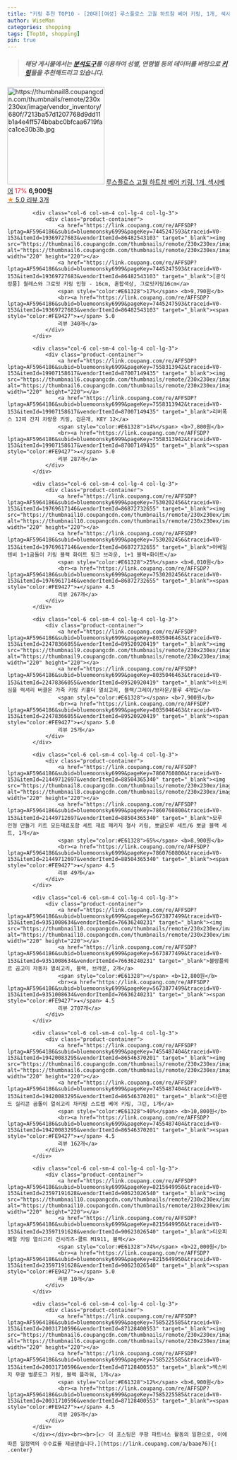 ```yaml
---
title: "키링 추천 TOP10 - [20대][여성] 루스플로스 고퀄 하트참 베어 키링, 1개, 섹시베어"
author: WiseMan
categories: shopping
tags: [Top10, shopping]
pin: true
---
```


> ##### 해당 게시물에서는 [**분석도구**](https://itemscout.io/)를 이용하여 **성별**, **연령별** 등의 데이터를 바탕으로 [**키링**](https://link.coupang.com/a/baae76)들을 추천해드리고 있습니다.
<div class="container"><div class="row">
            <div class="col-6 col-sm-4 col-lg-4 col-lg-3">
                <div class="product-container">
                    <a href="https://link.coupang.com/re/AFFSDP?lptag=AF5964186&subid=bluemoonsky6999&pageKey=7568070445&traceid=V0-153&itemId=19952579820&vendorItemId=87051507732" target="_blank"><img src="https://thumbnail8.coupangcdn.com/thumbnails/remote/230x230ex/image/vendor_inventory/680f/7213ba57d1207768d9dd11b1a4e4ff574bbabc0bfcaa6719faca1ce30b3b.jpg" alt="https://thumbnail8.coupangcdn.com/thumbnails/remote/230x230ex/image/vendor_inventory/680f/7213ba57d1207768d9dd11b1a4e4ff574bbabc0bfcaa6719faca1ce30b3b.jpg" width="220" height="220"></a>
                    <a href="https://link.coupang.com/re/AFFSDP?lptag=AF5964186&subid=bluemoonsky6999&pageKey=7568070445&traceid=V0-153&itemId=19952579820&vendorItemId=87051507732" target="_blank">루스플로스 고퀄 하트참 베어 키링, 1개, 섹시베어</a>
                    <span style="color:#E61328">17%</span> <b>6,900원</b>
                    <br><a href="https://link.coupang.com/re/AFFSDP?lptag=AF5964186&subid=bluemoonsky6999&pageKey=7568070445&traceid=V0-153&itemId=19952579820&vendorItemId=87051507732" target="_blank"><span style="color:#FE9427">★</span> 5.0
                    리뷰 3개</a>
                </div>
            </div>
            
            <div class="col-6 col-sm-4 col-lg-4 col-lg-3">
                <div class="product-container">
                    <a href="https://link.coupang.com/re/AFFSDP?lptag=AF5964186&subid=bluemoonsky6999&pageKey=7445247593&traceid=V0-153&itemId=19369727683&vendorItemId=86482543103" target="_blank"><img src="https://thumbnail6.coupangcdn.com/thumbnails/remote/230x230ex/image/0820_amir_esrgan_inf80k_batch_0_max3k/83fc/d902a6a6002f99a48d9ec0781ffa8bcab789d882b0b8840eb73232b269ef.jpg" alt="https://thumbnail6.coupangcdn.com/thumbnails/remote/230x230ex/image/0820_amir_esrgan_inf80k_batch_0_max3k/83fc/d902a6a6002f99a48d9ec0781ffa8bcab789d882b0b8840eb73232b269ef.jpg" width="220" height="220"></a>
                    <a href="https://link.coupang.com/re/AFFSDP?lptag=AF5964186&subid=bluemoonsky6999&pageKey=7445247593&traceid=V0-153&itemId=19369727683&vendorItemId=86482543103" target="_blank">[공식정품] 월레스와 그로밋 키링 인형 - 16cm, 혼합색상, 그로밋키링16cm</a>
                    <span style="color:#E61328">17%</span> <b>9,790원</b>
                    <br><a href="https://link.coupang.com/re/AFFSDP?lptag=AF5964186&subid=bluemoonsky6999&pageKey=7445247593&traceid=V0-153&itemId=19369727683&vendorItemId=86482543103" target="_blank"><span style="color:#FE9427">★</span> 5.0
                    리뷰 340개</a>
                </div>
            </div>
            
            <div class="col-6 col-sm-4 col-lg-4 col-lg-3">
                <div class="product-container">
                    <a href="https://link.coupang.com/re/AFFSDP?lptag=AF5964186&subid=bluemoonsky6999&pageKey=7558313942&traceid=V0-153&itemId=19907158617&vendorItemId=87007149435" target="_blank"><img src="https://thumbnail6.coupangcdn.com/thumbnails/remote/230x230ex/image/0820_amir_esrgan_inf80k_batch_1_max3k/9eff/a2bf429ca81a661bd5f911bd4356536285b927ebda62d46106dc8f7b2735.jpg" alt="https://thumbnail6.coupangcdn.com/thumbnails/remote/230x230ex/image/0820_amir_esrgan_inf80k_batch_1_max3k/9eff/a2bf429ca81a661bd5f911bd4356536285b927ebda62d46106dc8f7b2735.jpg" width="220" height="220"></a>
                    <a href="https://link.coupang.com/re/AFFSDP?lptag=AF5964186&subid=bluemoonsky6999&pageKey=7558313942&traceid=V0-153&itemId=19907158617&vendorItemId=87007149435" target="_blank">리버폭스 12띠 간지 차량용 키링, 검은개, KEY 12</a>
                    <span style="color:#E61328">14%</span> <b>7,800원</b>
                    <br><a href="https://link.coupang.com/re/AFFSDP?lptag=AF5964186&subid=bluemoonsky6999&pageKey=7558313942&traceid=V0-153&itemId=19907158617&vendorItemId=87007149435" target="_blank"><span style="color:#FE9427">★</span> 5.0
                    리뷰 287개</a>
                </div>
            </div>
            
            <div class="col-6 col-sm-4 col-lg-4 col-lg-3">
                <div class="product-container">
                    <a href="https://link.coupang.com/re/AFFSDP?lptag=AF5964186&subid=bluemoonsky6999&pageKey=7530202456&traceid=V0-153&itemId=19769617146&vendorItemId=86872732655" target="_blank"><img src="https://thumbnail10.coupangcdn.com/thumbnails/remote/230x230ex/image/0820_amir_esrgan_inf40k_batch_1_max3k/c05d/2f046151a3667d77fc264c4602ad541b622cfb3652039fe841cde871b6d5.png" alt="https://thumbnail10.coupangcdn.com/thumbnails/remote/230x230ex/image/0820_amir_esrgan_inf40k_batch_1_max3k/c05d/2f046151a3667d77fc264c4602ad541b622cfb3652039fe841cde871b6d5.png" width="220" height="220"></a>
                    <a href="https://link.coupang.com/re/AFFSDP?lptag=AF5964186&subid=bluemoonsky6999&pageKey=7530202456&traceid=V0-153&itemId=19769617146&vendorItemId=86872732655" target="_blank">어베일텐비 1+1곰돌이 키링 블랙 화이트 핑크 브라운, 1+1 블랙+화이트</a>
                    <span style="color:#E61328">25%</span> <b>6,010원</b>
                    <br><a href="https://link.coupang.com/re/AFFSDP?lptag=AF5964186&subid=bluemoonsky6999&pageKey=7530202456&traceid=V0-153&itemId=19769617146&vendorItemId=86872732655" target="_blank"><span style="color:#FE9427">★</span> 4.5
                    리뷰 267개</a>
                </div>
            </div>
            
            <div class="col-6 col-sm-4 col-lg-4 col-lg-3">
                <div class="product-container">
                    <a href="https://link.coupang.com/re/AFFSDP?lptag=AF5964186&subid=bluemoonsky6999&pageKey=8035046463&traceid=V0-153&itemId=22478366055&vendorItemId=89520920419" target="_blank"><img src="https://thumbnail9.coupangcdn.com/thumbnails/remote/230x230ex/image/vendor_inventory/508c/0a8366111a683556a3672c1488edc178d371d494f7e54cced99ee4dceeea.jpg" alt="https://thumbnail9.coupangcdn.com/thumbnails/remote/230x230ex/image/vendor_inventory/508c/0a8366111a683556a3672c1488edc178d371d494f7e54cced99ee4dceeea.jpg" width="220" height="220"></a>
                    <a href="https://link.coupang.com/re/AFFSDP?lptag=AF5964186&subid=bluemoonsky6999&pageKey=8035046463&traceid=V0-153&itemId=22478366055&vendorItemId=89520920419" target="_blank">아소비 심플 럭셔리 버클온 가죽 키링 키홀더 열쇠고리, 블랙/그레이/브라운/블루 4개입</a>
                    <span style="color:#E61328"></span> <b>7,900원</b>
                    <br><a href="https://link.coupang.com/re/AFFSDP?lptag=AF5964186&subid=bluemoonsky6999&pageKey=8035046463&traceid=V0-153&itemId=22478366055&vendorItemId=89520920419" target="_blank"><span style="color:#FE9427">★</span> 5.0
                    리뷰 25개</a>
                </div>
            </div>
            
            <div class="col-6 col-sm-4 col-lg-4 col-lg-3">
                <div class="product-container">
                    <a href="https://link.coupang.com/re/AFFSDP?lptag=AF5964186&subid=bluemoonsky6999&pageKey=7860760800&traceid=V0-153&itemId=21449712697&vendorItemId=88504365340" target="_blank"><img src="https://thumbnail8.coupangcdn.com/thumbnails/remote/230x230ex/image/vendor_inventory/38be/d209b8b80b0eec12c578477a7cad68902d657eb22a33791d8fc93461a85b.jpg" alt="https://thumbnail8.coupangcdn.com/thumbnails/remote/230x230ex/image/vendor_inventory/38be/d209b8b80b0eec12c578477a7cad68902d657eb22a33791d8fc93461a85b.jpg" width="220" height="220"></a>
                    <a href="https://link.coupang.com/re/AFFSDP?lptag=AF5964186&subid=bluemoonsky6999&pageKey=7860760800&traceid=V0-153&itemId=21449712697&vendorItemId=88504365340" target="_blank">모루 인형 만들기 키트 모든재료포함 세트 재료 패키지 철사 키링, 뽀글모루 세트/6 뽀글 블랙 세트, 1개</a>
                    <span style="color:#E61328">65%</span> <b>8,900원</b>
                    <br><a href="https://link.coupang.com/re/AFFSDP?lptag=AF5964186&subid=bluemoonsky6999&pageKey=7860760800&traceid=V0-153&itemId=21449712697&vendorItemId=88504365340" target="_blank"><span style="color:#FE9427">★</span> 4.5
                    리뷰 49개</a>
                </div>
            </div>
            
            <div class="col-6 col-sm-4 col-lg-4 col-lg-3">
                <div class="product-container">
                    <a href="https://link.coupang.com/re/AFFSDP?lptag=AF5964186&subid=bluemoonsky6999&pageKey=5673877499&traceid=V0-153&itemId=9351008634&vendorItemId=76636240231" target="_blank"><img src="https://thumbnail10.coupangcdn.com/thumbnails/remote/230x230ex/image/0820_amir_esrgan_inf80k_batch_1_max3k/e438/cb43f7693be6932f7047722ab8fb97c770017350aa2e48dcf7fbecca545e.jpg" alt="https://thumbnail10.coupangcdn.com/thumbnails/remote/230x230ex/image/0820_amir_esrgan_inf80k_batch_1_max3k/e438/cb43f7693be6932f7047722ab8fb97c770017350aa2e48dcf7fbecca545e.jpg" width="220" height="220"></a>
                    <a href="https://link.coupang.com/re/AFFSDP?lptag=AF5964186&subid=bluemoonsky6999&pageKey=5673877499&traceid=V0-153&itemId=9351008634&vendorItemId=76636240231" target="_blank">블랑플뢰르 곰고미 자동차 열쇠고리, 블랙, 브라운, 2개</a>
                    <span style="color:#E61328"></span> <b>12,800원</b>
                    <br><a href="https://link.coupang.com/re/AFFSDP?lptag=AF5964186&subid=bluemoonsky6999&pageKey=5673877499&traceid=V0-153&itemId=9351008634&vendorItemId=76636240231" target="_blank"><span style="color:#FE9427">★</span> 4.5
                    리뷰 2707개</a>
                </div>
            </div>
            
            <div class="col-6 col-sm-4 col-lg-4 col-lg-3">
                <div class="product-container">
                    <a href="https://link.coupang.com/re/AFFSDP?lptag=AF5964186&subid=bluemoonsky6999&pageKey=7455487404&traceid=V0-153&itemId=19420083295&vendorItemId=86546370201" target="_blank"><img src="https://thumbnail6.coupangcdn.com/thumbnails/remote/230x230ex/image/0820_amir_esrgan_inf80k_batch_3_max3k/779f/febc65d7a0063df36155a5597c2b2d75129bd8a3eec5f86aea9b713e1c21.png" alt="https://thumbnail6.coupangcdn.com/thumbnails/remote/230x230ex/image/0820_amir_esrgan_inf80k_batch_3_max3k/779f/febc65d7a0063df36155a5597c2b2d75129bd8a3eec5f86aea9b713e1c21.png" width="220" height="220"></a>
                    <a href="https://link.coupang.com/re/AFFSDP?lptag=AF5964186&subid=bluemoonsky6999&pageKey=7455487404&traceid=V0-153&itemId=19420083295&vendorItemId=86546370201" target="_blank">다은랜드 실리콘 곰돌이 열쇠고리 차키링 스트랩 베어 키링, 그린, 1개</a>
                    <span style="color:#E61328">40%</span> <b>10,800원</b>
                    <br><a href="https://link.coupang.com/re/AFFSDP?lptag=AF5964186&subid=bluemoonsky6999&pageKey=7455487404&traceid=V0-153&itemId=19420083295&vendorItemId=86546370201" target="_blank"><span style="color:#FE9427">★</span> 4.5
                    리뷰 162개</a>
                </div>
            </div>
            
            <div class="col-6 col-sm-4 col-lg-4 col-lg-3">
                <div class="product-container">
                    <a href="https://link.coupang.com/re/AFFSDP?lptag=AF5964186&subid=bluemoonsky6999&pageKey=8215649950&traceid=V0-153&itemId=23597191628&vendorItemId=90623026540" target="_blank"><img src="https://thumbnail10.coupangcdn.com/thumbnails/remote/230x230ex/image/vendor_inventory/0fa2/dec7658459119fa217b948b8e49c75b525e2223ce493ee80e0d8ed40e666.jpg" alt="https://thumbnail10.coupangcdn.com/thumbnails/remote/230x230ex/image/vendor_inventory/0fa2/dec7658459119fa217b948b8e49c75b525e2223ce493ee80e0d8ed40e666.jpg" width="220" height="220"></a>
                    <a href="https://link.coupang.com/re/AFFSDP?lptag=AF5964186&subid=bluemoonsky6999&pageKey=8215649950&traceid=V0-153&itemId=23597191628&vendorItemId=90623026540" target="_blank">티오피 메탈 키링 열쇠고리 건시리즈-콜트 M1911, 블랙</a>
                    <span style="color:#E61328">74%</span> <b>22,000원</b>
                    <br><a href="https://link.coupang.com/re/AFFSDP?lptag=AF5964186&subid=bluemoonsky6999&pageKey=8215649950&traceid=V0-153&itemId=23597191628&vendorItemId=90623026540" target="_blank"><span style="color:#FE9427">★</span> 5.0
                    리뷰 10개</a>
                </div>
            </div>
            
            <div class="col-6 col-sm-4 col-lg-4 col-lg-3">
                <div class="product-container">
                    <a href="https://link.coupang.com/re/AFFSDP?lptag=AF5964186&subid=bluemoonsky6999&pageKey=7585225585&traceid=V0-153&itemId=20031710596&vendorItemId=87128400553" target="_blank"><img src="https://thumbnail6.coupangcdn.com/thumbnails/remote/230x230ex/image/0820_amir_esrgan_inf80k_batch_1_max3k/d95d/7e7fa8e69541bb10736f7696e8b5413b7d9ba6c4ba49140aef98ae7391ee.jpg" alt="https://thumbnail6.coupangcdn.com/thumbnails/remote/230x230ex/image/0820_amir_esrgan_inf80k_batch_1_max3k/d95d/7e7fa8e69541bb10736f7696e8b5413b7d9ba6c4ba49140aef98ae7391ee.jpg" width="220" height="220"></a>
                    <a href="https://link.coupang.com/re/AFFSDP?lptag=AF5964186&subid=bluemoonsky6999&pageKey=7585225585&traceid=V0-153&itemId=20031710596&vendorItemId=87128400553" target="_blank">엑스비지 무광 벌룬도그 키링, 블랙 플라워, 1개</a>
                    <span style="color:#E61328">12%</span> <b>6,900원</b>
                    <br><a href="https://link.coupang.com/re/AFFSDP?lptag=AF5964186&subid=bluemoonsky6999&pageKey=7585225585&traceid=V0-153&itemId=20031710596&vendorItemId=87128400553" target="_blank"><span style="color:#FE9427">★</span> 4.5
                    리뷰 205개</a>
                </div>
            </div>
            </div></div><br><br>[👉 이 포스팅은 쿠팡 파트너스 활동의 일환으로, 이에 따른 일정액의 수수료를 제공받습니다.](https://link.coupang.com/a/baae76){: .center}